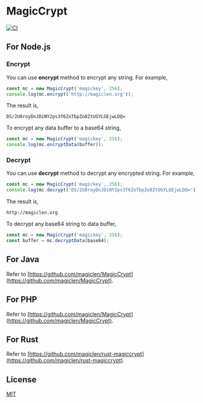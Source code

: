 MagicCrypt
=================================

[![CI](https://github.com/magiclen/node-magiccrypt/actions/workflows/ci.yml/badge.svg)](https://github.com/magiclen/node-magiccrypt/actions/workflows/ci.yml)

## For Node.js

### Encrypt

You can use **encrypt** method to encrypt any string. For example,

```javascript
const mc = new MagicCrypt('magickey', 256);
console.log(mc.encrypt('http://magiclen.org'));
```

The result is,

    DS/2U8royDnJDiNY2ps3f6ZoTbpZo8ZtUGYLGEjwLDQ=

To encrypt any data buffer to a base64 string,

```javascript
const mc = new MagicCrypt('magickey', 256);
console.log(mc.encryptData(buffer));
```

### Decrypt

You can use **decrypt** method to decrypt any encrypted string. For example,

```javascript
const mc = new MagicCrypt('magickey', 256);
console.log(mc.decrypt('DS/2U8royDnJDiNY2ps3f6ZoTbpZo8ZtUGYLGEjwLDQ='));
```

The result is,

    http://magiclen.org

To decrypt any base64 string to data buffer,

```javascript
const mc = new MagicCrypt('magickey', 256);
const buffer = mc.decryptData(base64);
```

## For Java

Refer to [https://github.com/magiclen/MagicCrypt](https://github.com/magiclen/MagicCrypt).

## For PHP

Refer to [https://github.com/magiclen/MagicCrypt](https://github.com/magiclen/MagicCrypt).

## For Rust

Refer to [https://github.com/magiclen/rust-magiccrypt](https://github.com/magiclen/rust-magiccrypt).

## License

[MIT](LICENSE)
